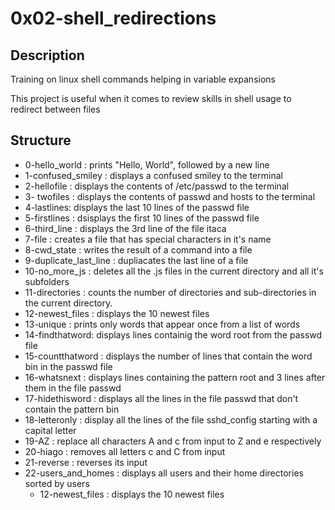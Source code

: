 # 0x02-shell_redirections

## Description
  Training on linux shell commands helping in  variable expansions

  This project is useful when it comes to review skills in shell usage to redirect between files 

## Structure
 *  0-hello_world : prints "Hello, World", followed by a new line
 *  1-confused_smiley : displays a confused smiley to the terminal
 *  2-hellofile : displays the contents of /etc/passwd to the terminal
 *  3- twofiles : displays the contents of passwd and hosts to the terminal
 *  4-lastlines: displays the last 10 lines of the passwd file
 *  5-firstlines : dsisplays the first 10 lines of the passwd file
 *  6-third_line : displays the 3rd line of the file itaca
 *  7-file : creates a file that has special characters in it's name
 *  8-cwd_state : writes the result of a command into a file
 *  9-duplicate_last_line : dupliacates the last line of a file
 *  10-no_more_js : deletes all the .js files in the current directory and all it's subfolders
 *  11-directories : counts the number of directories and sub-directories in the current directory.
 * 12-newest_files : displays the 10 newest files
 * 13-unique : prints only words that appear once from a list of words
 * 14-findthatword: displays lines containig the word root from the passwd file
 * 15-countthatword : displays the number of lines that contain the word bin in the passwd file
 * 16-whatsnext : displays lines containing the pattern root and 3 lines after them in the file passwd
 * 17-hidethisword : displays all the lines in the file passwd that don't contain the pattern bin 
 * 18-letteronly : display all the lines of the file sshd_config starting with a capital letter 
 * 19-AZ : replace all characters A and c from input to Z and e respectively
 * 20-hiago : removes all letters c and C from input
 * 21-reverse : reverses its input
 * 22-users_and_homes : displays all users and their home directories sorted by users
    * 12-newest_files : displays the 10 newest files
